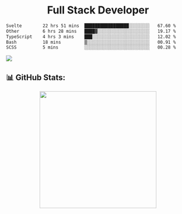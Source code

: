   <h1 align="center" font="bold">
Full Stack Developer 
</h1>


 <!--START_SECTION:waka-->

```txt
Svelte        22 hrs 51 mins  █████████████████░░░░░░░░   67.60 %
Other         6 hrs 28 mins   ████▓░░░░░░░░░░░░░░░░░░░░   19.17 %
TypeScript    4 hrs 3 mins    ███░░░░░░░░░░░░░░░░░░░░░░   12.02 %
Bash          18 mins         ▒░░░░░░░░░░░░░░░░░░░░░░░░   00.91 %
SCSS          5 mins          ░░░░░░░░░░░░░░░░░░░░░░░░░   00.28 %
```

<!--END_SECTION:waka-->

  <p align="start">
   
<a href="https://linkedin.com/in/Abhishek">
<img src="https://skillicons.dev/icons?i=cpp,java,python,html,css,js,postgres,mongodb,linux,bash,git,github,react,express,nodejs,nextjs,gcp,docker,vscode,postman,powershell,githubactions,&theme=dark&perline=10" />
</a>
</p>



## 📊 GitHub Stats:

 <div align="center">

 <!-- github streak start -->

<img width=320 src="https://github-readme-streak-stats.herokuapp.com/?user=Abhishek9503&layout=compact"  />

<!-- github streak end -->
